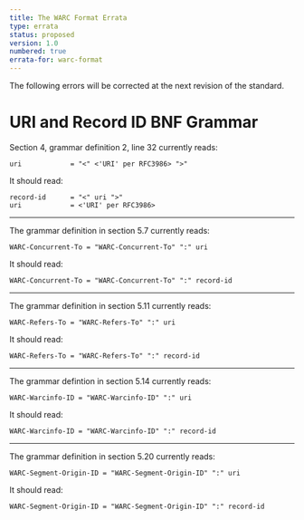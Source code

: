 ```yaml
---
title: The WARC Format Errata
type: errata
status: proposed
version: 1.0
numbered: true
errata-for: warc-format
---
```


The following errors will be corrected at the next revision of the
standard.

URI and Record ID BNF Grammar
=============================

Section 4, grammar definition 2, line 32 currently reads:

    uri            = "<" <'URI' per RFC3986> ">"

It should read:

    record-id      = "<" uri ">"
    uri            = <'URI' per RFC3986>

- - -

The grammar definition in section 5.7 currently reads:

    WARC-Concurrent-To = "WARC-Concurrent-To" ":" uri

It should read:

    WARC-Concurrent-To = "WARC-Concurrent-To" ":" record-id

- - -

The grammar definition in section 5.11 currently reads:

    WARC-Refers-To = "WARC-Refers-To" ":" uri

It should read:

    WARC-Refers-To = "WARC-Refers-To" ":" record-id

- - -

The grammar defintion in section 5.14 currently reads:

    WARC-Warcinfo-ID = "WARC-Warcinfo-ID" ":" uri

It should read:

    WARC-Warcinfo-ID = "WARC-Warcinfo-ID" ":" record-id

- - -

The grammar definition in section 5.20 currently reads:

    WARC-Segment-Origin-ID = "WARC-Segment-Origin-ID" ":" uri

It should read:

    WARC-Segment-Origin-ID = "WARC-Segment-Origin-ID" ":" record-id
